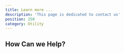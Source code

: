 ```yaml
---
title: Learn more ...
description: 'This page is dedicated to contact us'
position: 250
category: Utility
---
```

## How Can we Help?
<script charset="utf-8" type="text/javascript" src="//js.hsforms.net/forms/embed/v2.js"></script>
<script>
  hbspt.forms.create({
    region: "na1",
    portalId: "21247113",
    formId: "6bde4a07-e036-4aea-9c89-2f1a3116ce0e"
  });
</script>
